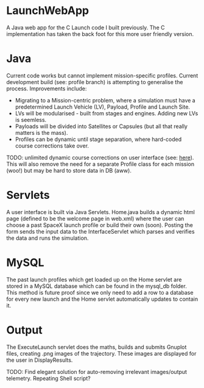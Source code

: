 
LaunchWebApp
============

A Java web app for the C Launch code I built previously. The C implementation has taken the back foot for this more user friendly version.

Java
============

Current code works but cannot implement mission-specific profiles. Current development build (see: profile branch) is attempting to generalise the process. Improvements include:
* Migrating to a Mission-centric problem, where a simulation must have a predetermined Launch Vehicle (LV), Payload, Profile and Launch Site.
* LVs will be modularised - built from stages and engines. Adding new LVs is seemless.
* Payloads will be divided into Satellites or Capsules (but all that really matters is the mass).
* Profiles can be dynamic until stage separation, where hard-coded course corrections take over.

TODO: unlimited dynamic course corrections on user interface (see: [here](http://www.sanwebe.com/2013/03/addremove-input-fields-dynamically-with-jquery)). This will also remove the need for a separate Profile class for each mission (woo!) but may be hard to store data in DB (aww).

Servlets
============

A user interface is built via Java Servlets. Home.java builds a dynamic html page (defined to be the welcome page in web.xml) where the user can choose a past SpaceX launch profile or build their own (soon). Posting the form sends the input data to the InterfaceServlet which parses and verifies the data and runs the simulation.

MySQL
============

The past launch profiles which get loaded up on the Home servlet are stored in a MySQL database which can be found in the mysql\_db folder. This method is future proof since we only need to add a row to a database for every new launch and the Home servlet automatically updates to contain it.

Output
============

The ExecuteLaunch servlet does the maths, builds and submits Gnuplot files, creating .png images of the trajectory. These images are displayed for the user in DisplayResults.

TODO: Find elegant solution for auto-removing irrelevant images/output telemetry. Repeating Shell script?
